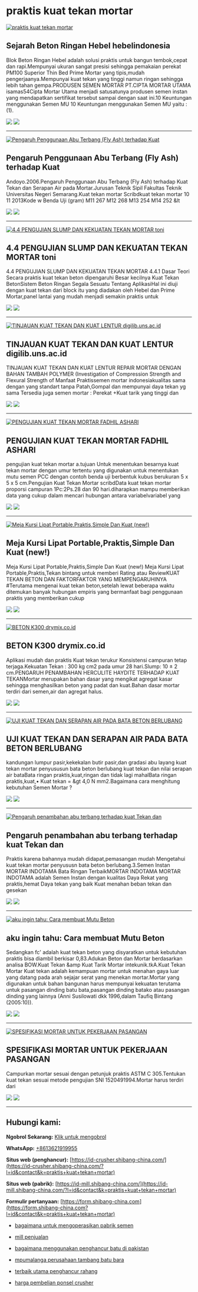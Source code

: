 # praktis kuat tekan mortar

<a href="https://swt.shibang-china.com/?l=id&img&k=praktis+kuat+tekan+mortar" target="_blank">![praktis kuat tekan mortar](http://static.shibang-china.com/all-800x300/177.jpg)</a>

## Sejarah Beton Ringan Hebel hebelindonesia
Blok Beton Ringan Hebel adalah solusi praktis untuk bangun tembok,cepat dan rapi.Mempunyai ukuran sangat presisi sehingga pemakaian perekat PM100 Superior Thin Bed Prime Mortar yang tipis,mudah pengerjaanya.Mempunyai kuat tekan yang tinggi namun ringan sehingga lebih tahan gempa.PRODUSEN SEMEN MORTAR PT.CIPTA MORTAR UTAMA isamas54Cipta Mortar Utama menjadi satusatunya produsen semen instan yang mendapatkan sertifikat tersebut sampai dengan saat ini.10 Keuntungan menggunakan Semen MU 10 Keuntungan menggunakan Semen MU yaitu : (1).


<a href="https://whatsapp.shibangsoft.com/WhatsApp.php" target="_blank" title="WhatsApp">![](http://static.shibang-china.com/icon/whatsapp.png)</a> <a href="https://swt.shibang-china.com/?l=id&icon&k=praktis+kuat+tekan+mortar" target="_blank">![](http://static.shibang-china.com/icon/chat-id.png)</a>

---

<a href="https://swt.shibang-china.com/?l=id&img&k=praktis+kuat+tekan+mortar" target="_blank">![Pengaruh Penggunaan Abu Terbang (Fly Ash) terhadap Kuat](http://static.shibang-china.com/all-800x300/670.jpg)</a>

## Pengaruh Penggunaan Abu Terbang (Fly Ash) terhadap Kuat
Andoyo.2006.Pengaruh Penggunaan Abu Terbang (Fly Ash) terhadap Kuat Tekan dan Serapan Air pada Mortar.Jurusan Teknik Sipil Fakultas Teknik Universitas Negeri Semarang.Kuat tekan mortar Scribdkuat tekan mortar 10 11 2013Kode w Benda Uji (gram) M11 267 M12 268 M13 254 M14 252 &lt


<a href="https://whatsapp.shibangsoft.com/WhatsApp.php" target="_blank" title="WhatsApp">![](http://static.shibang-china.com/icon/whatsapp.png)</a> <a href="https://swt.shibang-china.com/?l=id&icon&k=praktis+kuat+tekan+mortar" target="_blank">![](http://static.shibang-china.com/icon/chat-id.png)</a>

---

<a href="https://swt.shibang-china.com/?l=id&img&k=praktis+kuat+tekan+mortar" target="_blank">![4.4 PENGUJIAN SLUMP DAN KEKUATAN TEKAN MORTAR toni](http://static.shibang-china.com/all-800x300/1094.jpg)</a>

## 4.4 PENGUJIAN SLUMP DAN KEKUATAN TEKAN MORTAR toni
4.4 PENGUJIAN SLUMP DAN KEKUATAN TEKAN MORTAR 4.4.1 Dasar Teori Secara praktis kuat tekan beton dipengaruhi Besar kecilnya Kuat Tekan BetonSistem Beton Ringan Segala Sesuatu Tentang AplikasiHal ini diuji dengan kuat tekan dari block itu yang diadakan oleh Hebel dan Prime Mortar,panel lantai yang mudah menjadi semakin praktis untuk


<a href="https://whatsapp.shibangsoft.com/WhatsApp.php" target="_blank" title="WhatsApp">![](http://static.shibang-china.com/icon/whatsapp.png)</a> <a href="https://swt.shibang-china.com/?l=id&icon&k=praktis+kuat+tekan+mortar" target="_blank">![](http://static.shibang-china.com/icon/chat-id.png)</a>

---

<a href="https://swt.shibang-china.com/?l=id&img&k=praktis+kuat+tekan+mortar" target="_blank">![TINJAUAN KUAT TEKAN DAN KUAT LENTUR digilib.uns.ac.id](http://static.shibang-china.com/all-800x300/1061.jpg)</a>

## TINJAUAN KUAT TEKAN DAN KUAT LENTUR digilib.uns.ac.id
TINJAUAN KUAT TEKAN DAN KUAT LENTUR REPAIR MORTAR DENGAN BAHAN TAMBAH POLYMER (Investigation of Compression Strength and Flexural Strength of Manfaat Praktissemen mortar indonesiakualitas sama dengan yang standart tanpa Patah,Gompal dan mempunyai daya tekan yg sama Tersedia juga semen mortar : Perekat +Kuat tarik yang tinggi dan


<a href="https://whatsapp.shibangsoft.com/WhatsApp.php" target="_blank" title="WhatsApp">![](http://static.shibang-china.com/icon/whatsapp.png)</a> <a href="https://swt.shibang-china.com/?l=id&icon&k=praktis+kuat+tekan+mortar" target="_blank">![](http://static.shibang-china.com/icon/chat-id.png)</a>

---

<a href="https://swt.shibang-china.com/?l=id&img&k=praktis+kuat+tekan+mortar" target="_blank">![PENGUJIAN KUAT TEKAN MORTAR FADHIL ASHARI](http://static.shibang-china.com/all-800x300/400.jpg)</a>

## PENGUJIAN KUAT TEKAN MORTAR FADHIL ASHARI
pengujian kuat tekan mortar a.tujuan Untuk menentukan besarnya kuat tekan mortar dengan umur tertentu yang digunakan untuk menentukan mutu semen PCC dengan contoh benda uji berbentuk kubus berukuran 5 x 5 x 5 cm.Pengujian Kuat Tekan Mortar scribdData kuat tekan mortar proporsi campuran 1Pc:2Ps.28 dan 90 hari.diharapkan mampu memberikan data yang cukup dalam mencari hubungan antara variabelvariabel yang


<a href="https://whatsapp.shibangsoft.com/WhatsApp.php" target="_blank" title="WhatsApp">![](http://static.shibang-china.com/icon/whatsapp.png)</a> <a href="https://swt.shibang-china.com/?l=id&icon&k=praktis+kuat+tekan+mortar" target="_blank">![](http://static.shibang-china.com/icon/chat-id.png)</a>

---

<a href="https://swt.shibang-china.com/?l=id&img&k=praktis+kuat+tekan+mortar" target="_blank">![Meja Kursi Lipat Portable,Praktis,Simple Dan Kuat (new!)](http://static.shibang-china.com/all-800x300/909.jpg)</a>

## Meja Kursi Lipat Portable,Praktis,Simple Dan Kuat (new!)
Meja Kursi Lipat Portable,Praktis,Simple Dan Kuat (new!) Meja Kursi Lipat Portable,Praktis,Tekan bintang untuk memberi Rating atau ReviewKUAT TEKAN BETON DAN FAKTORFAKTOR YANG MEMPENGARUHINYA #Terutama mengenai kuat tekan beton,setelah lewat beberapa waktu ditemukan banyak hubungan empiris yang bermanfaat bagi penggunaan praktis yang memberikan cukup


<a href="https://whatsapp.shibangsoft.com/WhatsApp.php" target="_blank" title="WhatsApp">![](http://static.shibang-china.com/icon/whatsapp.png)</a> <a href="https://swt.shibang-china.com/?l=id&icon&k=praktis+kuat+tekan+mortar" target="_blank">![](http://static.shibang-china.com/icon/chat-id.png)</a>

---

<a href="https://swt.shibang-china.com/?l=id&img&k=praktis+kuat+tekan+mortar" target="_blank">![BETON K300 drymix.co.id](http://static.shibang-china.com/all-800x300/567.jpg)</a>

## BETON K300 drymix.co.id
Aplikasi mudah dan praktis Kuat tekan terukur Konsistensi campuran tetap terjaga.Kekuatan Tekan : 300 kg cm2 pada umur 28 hari.Slump: 10 ± 2 cm.PENGARUH PENAMBAHAN HERCULITE HAYDITE TERHADAP KUAT TEKANMortar merupakan bahan dasar yang mengikat agregat kasar sehingga menghasilkan beton yang padat dan kuat.Bahan dasar mortar terdiri dari semen,air dan agregat halus.


<a href="https://whatsapp.shibangsoft.com/WhatsApp.php" target="_blank" title="WhatsApp">![](http://static.shibang-china.com/icon/whatsapp.png)</a> <a href="https://swt.shibang-china.com/?l=id&icon&k=praktis+kuat+tekan+mortar" target="_blank">![](http://static.shibang-china.com/icon/chat-id.png)</a>

---

<a href="https://swt.shibang-china.com/?l=id&img&k=praktis+kuat+tekan+mortar" target="_blank">![UJI KUAT TEKAN DAN SERAPAN AIR PADA BATA BETON BERLUBANG](http://static.shibang-china.com/all-800x300/435.jpg)</a>

## UJI KUAT TEKAN DAN SERAPAN AIR PADA BATA BETON BERLUBANG
kandungan lumpur pasir,kekekalan butir pasir,dan gradasi abu layang kuat tekan mortar penyususun bata beton berlubang kuat tekan dan nilai serapan air bataBata ringan praktis,kuat,ringan dan tidak lagi mahalBata ringan praktis,kuat,• Kuat tekan = &gt 4,0 N mm2.Bagaimana cara menghitung kebutuhan Semen Mortar ?


<a href="https://whatsapp.shibangsoft.com/WhatsApp.php" target="_blank" title="WhatsApp">![](http://static.shibang-china.com/icon/whatsapp.png)</a> <a href="https://swt.shibang-china.com/?l=id&icon&k=praktis+kuat+tekan+mortar" target="_blank">![](http://static.shibang-china.com/icon/chat-id.png)</a>

---

<a href="https://swt.shibang-china.com/?l=id&img&k=praktis+kuat+tekan+mortar" target="_blank">![Pengaruh penambahan abu terbang terhadap kuat Tekan dan](http://static.shibang-china.com/all-800x300/434.jpg)</a>

## Pengaruh penambahan abu terbang terhadap kuat Tekan dan
Praktis karena bahannya mudah didapat,pemasangan mudah Mengetahui kuat tekan mortar penyususn bata beton berlubang.3.Semen Instan MORTAR INDOTAMA Bata Ringan TerbaikMORTAR INDOTAMA MORTAR INDOTAMA adalah Semen Instan dengan kualitas Daya Rekat yang praktis,hemat Daya tekan yang baik Kuat menahan beban tekan dan gesekan


<a href="https://whatsapp.shibangsoft.com/WhatsApp.php" target="_blank" title="WhatsApp">![](http://static.shibang-china.com/icon/whatsapp.png)</a> <a href="https://swt.shibang-china.com/?l=id&icon&k=praktis+kuat+tekan+mortar" target="_blank">![](http://static.shibang-china.com/icon/chat-id.png)</a>

---

<a href="https://swt.shibang-china.com/?l=id&img&k=praktis+kuat+tekan+mortar" target="_blank">![aku ingin tahu: Cara membuat Mutu Beton](http://static.shibang-china.com/all-800x300/900.jpg)</a>

## aku ingin tahu: Cara membuat Mutu Beton
Sedangkan fc' adalah kuat tekan beton yang disyaratkan untuk kebutuhan praktis bisa diambil berkisar 0,83.Adukan Beton dan Mortar berdasarkan analisa BOW.Kuat Tekan &amp Kuat Tarik Mortar intekunik.tkA.Kuat Tekan Mortar Kuat tekan adalah kemampuan mortar untuk menahan gaya luar yang datang pada arah sejajar serat yang menekan mortar.Mortar yang digunakan untuk bahan bangunan harus mempunyai kekuatan terutama untuk pasangan dinding batu bata,pasangan dinding batako atau pasangan dinding yang lainnya (Anni Susilowati dkk 1996,dalam Taufiq Bintang (2005:10)).


<a href="https://whatsapp.shibangsoft.com/WhatsApp.php" target="_blank" title="WhatsApp">![](http://static.shibang-china.com/icon/whatsapp.png)</a> <a href="https://swt.shibang-china.com/?l=id&icon&k=praktis+kuat+tekan+mortar" target="_blank">![](http://static.shibang-china.com/icon/chat-id.png)</a>

---

<a href="https://swt.shibang-china.com/?l=id&img&k=praktis+kuat+tekan+mortar" target="_blank">![SPESIFIKASI MORTAR UNTUK PEKERJAAN PASANGAN](http://static.shibang-china.com/all-800x300/1021.jpg)</a>

## SPESIFIKASI MORTAR UNTUK PEKERJAAN PASANGAN
Campurkan mortar sesuai dengan petunjuk praktis ASTM C 305.Tentukan kuat tekan sesuai metode pengujian SNI 1520491994.Mortar harus terdiri dari

<a href="https://whatsapp.shibangsoft.com/WhatsApp.php" target="_blank" title="WhatsApp">![](http://static.shibang-china.com/icon/whatsapp.png)</a> <a href="https://swt.shibang-china.com/?l=id&icon&k=praktis+kuat+tekan+mortar" target="_blank">![](http://static.shibang-china.com/icon/chat-id.png)</a>

---
## Hubungi kami:

**Ngobrol Sekarang:** [Klik untuk mengobrol](https://swt.shibang-china.com?l=id&contact&k=praktis+kuat+tekan+mortar)

**WhatsApp:**  [+8613621919955](https://whatsapp.shibangsoft.com/WhatsApp.php)

**Situs web (penghancur):** [https://id-crusher.shibang-china.com/](https://id-crusher.shibang-china.com/?l=id&contact&k=praktis+kuat+tekan+mortar)

**Situs web (pabrik):** [https://id-mill.shibang-china.com/](https://id-mill.shibang-china.com/?l=id&contact&k=praktis+kuat+tekan+mortar)

**Formulir pertanyaan:** [https://form.shibang-china.com](https://form.shibang-china.com?l=id&contact&k=praktis+kuat+tekan+mortar)

* [bagaimana untuk mengoperasikan pabrik semen](../25/bagaimana%20untuk%20mengoperasikan%20pabrik%20semen.md)

* [mill penjualan](../21/mill%20penjualan.md)

* [bagaimana menggunakan penghancur batu di pakistan](../21/bagaimana%20menggunakan%20penghancur%20batu%20di%20pakistan.md)

* [mpumalanga perusahaan tambang batu bara](../28/mpumalanga%20perusahaan%20tambang%20batu%20bara.md)

* [terbaik utama penghancur rahang](../23/terbaik%20utama%20penghancur%20rahang.md)

* [harga pembelian ponsel crusher](../17/harga%20pembelian%20ponsel%20crusher.md)